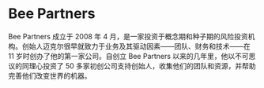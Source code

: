 # Bee Partners

Bee Partners 成立于 2008 年 4 月，是一家投资于概念期和种子期的风险投资机构。创始人迈克尔很早就致力于业务及其驱动因素——团队、财务和技术——在 11 岁时创办了他的第一家公司。自创立 Bee Partners 以来的几年里，他以不可思议的同理心投资了 50 多家初创公司支持创始人，收集他们的团队和资源，并帮助完善他们改变世界的机器。
